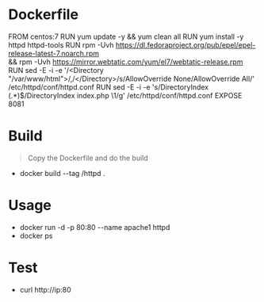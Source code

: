 # Dockerfile
FROM centos:7
RUN yum update -y && yum clean all
RUN yum install -y httpd httpd-tools
RUN rpm -Uvh https://dl.fedoraproject.org/pub/epel/epel-release-latest-7.noarch.rpm \
 && rpm -Uvh https://mirror.webtatic.com/yum/el7/webtatic-release.rpm
RUN sed -E -i -e '/<Directory "\/var\/www\/html">/,/<\/Directory>/s/AllowOverride None/AllowOverride All/' /etc/httpd/conf/httpd.conf
RUN sed -E -i -e 's/DirectoryIndex (.*)$/DirectoryIndex index.php \1/g' /etc/httpd/conf/httpd.conf
EXPOSE 8081
# Build 
>Copy the  Dockerfile and do the build
* docker build --tag <username>/httpd .
# Usage
 * docker run -d -p 80:80 --name apache1 httpd
 * docker ps
# Test
 - curl http://ip:80
